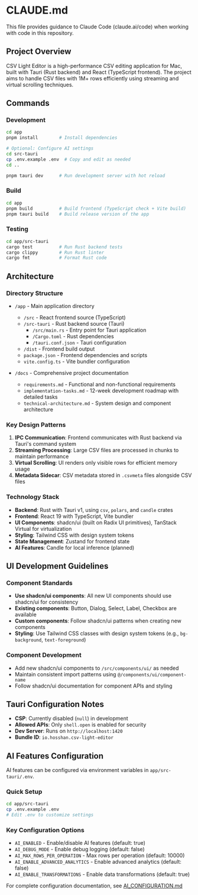 # CLAUDE.md

This file provides guidance to Claude Code (claude.ai/code) when working with code in this repository.

## Project Overview

CSV Light Editor is a high-performance CSV editing application for Mac, built with Tauri (Rust backend) and React (TypeScript frontend). The project aims to handle CSV files with 1M+ rows efficiently using streaming and virtual scrolling techniques.

## Commands

### Development
```bash
cd app
pnpm install        # Install dependencies

# Optional: Configure AI settings
cd src-tauri
cp .env.example .env  # Copy and edit as needed
cd ..

pnpm tauri dev      # Run development server with hot reload
```

### Build
```bash
cd app
pnpm build          # Build frontend (TypeScript check + Vite build)
pnpm tauri build    # Build release version of the app
```

### Testing
```bash
cd app/src-tauri
cargo test          # Run Rust backend tests
cargo clippy        # Run Rust linter
cargo fmt           # Format Rust code
```

## Architecture

### Directory Structure
- `/app` - Main application directory
  - `/src` - React frontend source (TypeScript)
  - `/src-tauri` - Rust backend source (Tauri)
    - `/src/main.rs` - Entry point for Tauri application
    - `/Cargo.toml` - Rust dependencies
    - `/tauri.conf.json` - Tauri configuration
  - `/dist` - Frontend build output
  - `package.json` - Frontend dependencies and scripts
  - `vite.config.ts` - Vite bundler configuration

- `/docs` - Comprehensive project documentation
  - `requirements.md` - Functional and non-functional requirements
  - `implementation-tasks.md` - 12-week development roadmap with detailed tasks
  - `technical-architecture.md` - System design and component architecture

### Key Design Patterns

1. **IPC Communication**: Frontend communicates with Rust backend via Tauri's command system
2. **Streaming Processing**: Large CSV files are processed in chunks to maintain performance
3. **Virtual Scrolling**: UI renders only visible rows for efficient memory usage
4. **Metadata Sidecar**: CSV metadata stored in `.csvmeta` files alongside CSV files

### Technology Stack
- **Backend**: Rust with Tauri v1, using `csv`, `polars`, and `candle` crates
- **Frontend**: React 19 with TypeScript, Vite bundler
- **UI Components**: shadcn/ui (built on Radix UI primitives), TanStack Virtual for virtualization
- **Styling**: Tailwind CSS with design system tokens
- **State Management**: Zustand for frontend state
- **AI Features**: Candle for local inference (planned)

## UI Development Guidelines

### Component Standards
- **Use shadcn/ui components**: All new UI components should use shadcn/ui for consistency
- **Existing components**: Button, Dialog, Select, Label, Checkbox are available
- **Custom components**: Follow shadcn/ui patterns when creating new components
- **Styling**: Use Tailwind CSS classes with design system tokens (e.g., `bg-background`, `text-foreground`)

### Component Development
- Add new shadcn/ui components to `/src/components/ui/` as needed
- Maintain consistent import patterns using `@/components/ui/component-name`
- Follow shadcn/ui documentation for component APIs and styling

## Tauri Configuration Notes

- **CSP**: Currently disabled (`null`) in development
- **Allowed APIs**: Only `shell.open` is enabled for security
- **Dev Server**: Runs on `http://localhost:1420`
- **Bundle ID**: `io.hosshan.csv-light-editor`

## AI Features Configuration

AI features can be configured via environment variables in `app/src-tauri/.env`.

### Quick Setup
```bash
cd app/src-tauri
cp .env.example .env
# Edit .env to customize settings
```

### Key Configuration Options
- `AI_ENABLED` - Enable/disable AI features (default: true)
- `AI_DEBUG_MODE` - Enable debug logging (default: false)
- `AI_MAX_ROWS_PER_OPERATION` - Max rows per operation (default: 10000)
- `AI_ENABLE_ADVANCED_ANALYTICS` - Enable advanced analytics (default: false)
- `AI_ENABLE_TRANSFORMATIONS` - Enable data transformations (default: true)

For complete configuration documentation, see [AI_CONFIGURATION.md](app/src-tauri/AI_CONFIGURATION.md)